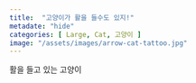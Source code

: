 ```yaml
---
title:  "고양이가 활을 들수도 있지!"
metadate: "hide"
categories: [ Large, Cat, 고양이 ]
image: "/assets/images/arrow-cat-tattoo.jpg"
---
```

활을 들고 있는 고양이

